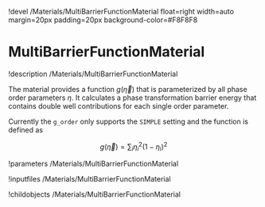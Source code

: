 !devel /Materials/MultiBarrierFunctionMaterial float=right width=auto margin=20px padding=20px background-color=#F8F8F8

# MultiBarrierFunctionMaterial
!description /Materials/MultiBarrierFunctionMaterial

The material provides a function $g(\vec\eta)$ that is parameterized by all
phase order parameters $\eta$. It calculates a phase transformation barrier energy
that contains double well contributions for each single order parameter.

Currently the `g_order` only supports the `SIMPLE` setting and the function is defined as

$$
g(\vec\eta) = \sum_i \eta_i^2(1-\eta_i)^2
$$

!parameters /Materials/MultiBarrierFunctionMaterial

!inputfiles /Materials/MultiBarrierFunctionMaterial

!childobjects /Materials/MultiBarrierFunctionMaterial
